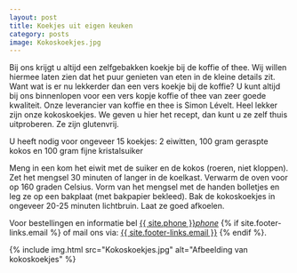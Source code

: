 ```yaml
---
layout: post
title: Koekjes uit eigen keuken
category: posts
image: Kokoskoekjes.jpg
---
```


Bij ons krijgt u altijd een zelfgebakken koekje bij de koffie of thee. Wij willen hiermee laten zien dat het puur genieten van eten in de kleine details zit. Want wat is er nu lekkerder dan een vers koekje bij de koffie? U kunt altijd bij ons binnenlopen voor een vers kopje koffie of thee van zeer goede kwaliteit. Onze leverancier van koffie en thee is Simon Lévelt. Heel lekker zijn onze kokoskoekjes. We geven u hier het recept, dan kunt u ze zelf thuis uitproberen. Ze zijn glutenvrij.

U heeft nodig voor ongeveer 15 koekjes:
2 eiwitten,
100 gram geraspte kokos en
100 gram fijne kristalsuiker

Meng in een kom het eiwit met de suiker en de kokos (roeren, niet kloppen).  Zet het mengsel 30 minuten of langer in de koelkast. Verwarm de oven voor op 160 graden Celsius. Vorm van het mengsel met de handen bolletjes en leg ze op een bakplaat (met bakpapier bekleed). Bak de kokoskoekjes in ongeveer 20-25 minuten lichtbruin. Laat ze goed afkoelen.

Voor bestellingen en informatie bel <a href="tel:{{ site.phone }}">{{ site.phone }}</a><a href="tel:{{ site.phone }}"><i class="w3-margin-left material-icons">phone</i></a> {% if site.footer-links.email %}
of mail ons via: <a href="mailto:{{ site.footer-links.email }}?Subject=Information" target="_top">{{ site.footer-links.email }}</a>
{% endif %}.

{% include img.html src="Kokoskoekjes.jpg" alt="Afbeelding van kokoskoekjes" %}
